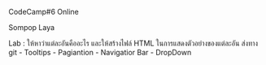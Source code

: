 CodeCamp#6 Online

Sompop Laya

Lab : ให้หาว่าแต่ละอันคืออะไร และให้สร้างไฟล์ HTML ในการแสดงตัวอย่างของแต่ละอัน ส่งทาง git
	- Tooltips
	- Pagiantion
	- Navigatior Bar
	- DropDown